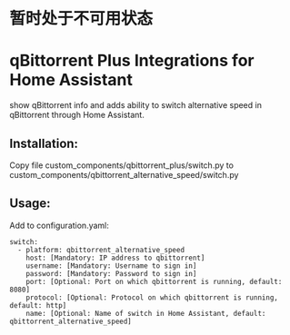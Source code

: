 # 暂时处于不可用状态


# qBittorrent Plus Integrations for Home Assistant
show qBittorrent info and adds ability to switch alternative speed in qBittorrent through Home Assistant.

## Installation:
Copy file custom_components/qbittorrent_plus/switch.py to custom_components/qbittorrent_alternative_speed/switch.py

## Usage:
Add to configuration.yaml:

```
switch:
  - platform: qbittorrent_alternative_speed
    host: [Mandatory: IP address to qbittorrent]
    username: [Mandatory: Username to sign in]
    password: [Mandatory: Password to sign in]
    port: [Optional: Port on which qbittorrent is running, default: 8080]
    protocol: [Optional: Protocol on which qbittorrent is running, default: http]
    name: [Optional: Name of switch in Home Assistant, default: qbittorrent_alternative_speed]
```


